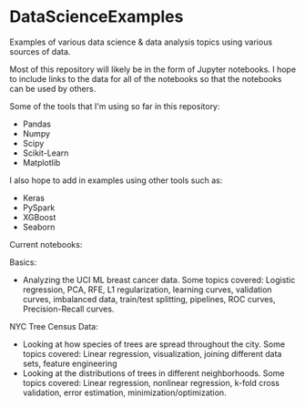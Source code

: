 # DataScienceExamples
Examples of various data science &amp; data analysis topics using various sources of data.

Most of this repository will likely be in the form of Jupyter notebooks. I hope to include links to the data for all of the notebooks so that the notebooks can be used by others.

Some of the tools that I'm using so far in this repository:
  - Pandas
  - Numpy
  - Scipy
  - Scikit-Learn
  - Matplotlib

I also hope to add in examples using other tools such as:
  - Keras
  - PySpark
  - XGBoost
  - Seaborn

Current notebooks:

Basics:

  - Analyzing the UCI ML breast cancer data. Some topics covered: Logistic regression, PCA, RFE, L1 regularization, learning curves, validation curves, imbalanced data, train/test splitting, pipelines, ROC curves, Precision-Recall curves.

NYC Tree Census Data:

  - Looking at how species of trees are spread throughout the city. Some topics covered: Linear regression, visualization, joining different data sets, feature engineering
  - Looking at the distributions of trees in different neighborhoods. Some topics covered: Linear regression, nonlinear regression, k-fold cross validation, error estimation, minimization/optimization.
